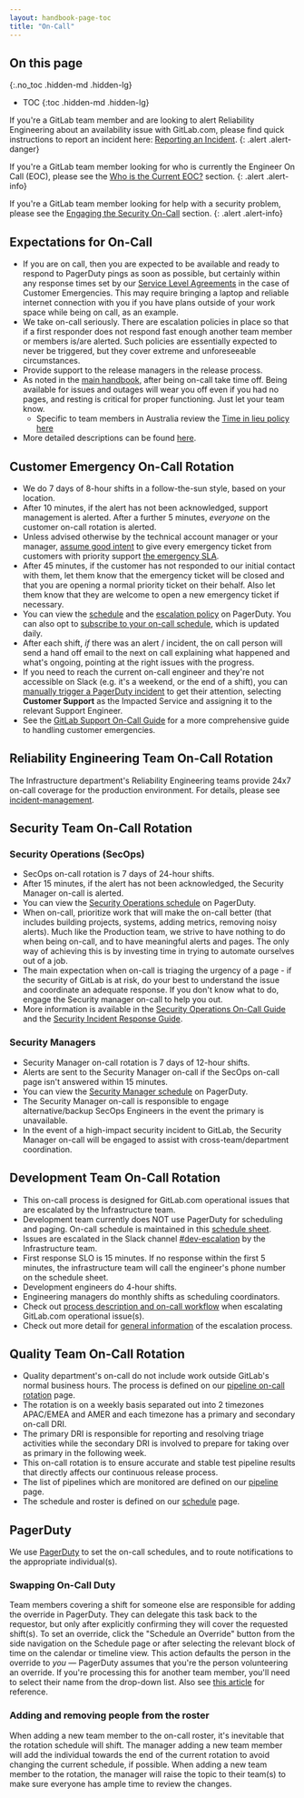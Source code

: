 ```yaml
---
layout: handbook-page-toc
title: "On-Call"
---
```


## On this page
{:.no_toc .hidden-md .hidden-lg}

- TOC
{:toc .hidden-md .hidden-lg}

If you're a GitLab team member and are looking to alert Reliability Engineering about an availability issue with GitLab.com, please find quick instructions to report an incident here: [Reporting an Incident](/handbook/engineering/infrastructure/incident-management/#reporting-an-incident).
{: .alert .alert-danger}

If you're a GitLab team member looking for who is currently the Engineer On Call (EOC), please see the [Who is the Current EOC?](/handbook/engineering/infrastructure/incident-management/#who-is-the-current-eoc) section.
{: .alert .alert-info}

If you're a GitLab team member looking for help with a security problem, please see the [Engaging the Security On-Call](/handbook/engineering/security/#engaging-the-security-on-call) section.
{: .alert .alert-info}

## Expectations for On-Call

- If you are on call, then you are expected to be available and ready to respond to PagerDuty pings as soon as possible, but certainly within any response times set by our [Service Level Agreements](/support/#priority-support) in the case of Customer Emergencies. This may require bringing a laptop and reliable internet connection with you if you have plans outside of your work space while being on call, as an example.
- We take on-call seriously. There are escalation policies in place so that if a first responder does not respond fast enough another team member or members is/are alerted. Such policies are essentially expected to never be triggered, but they cover extreme and unforeseeable circumstances.
- Provide support to the release managers in the release process.
- As noted in the [main handbook](/handbook/paid-time-off), after being on-call take time off. Being available for issues and outages will wear you off even if you had no pages, and resting is critical for proper functioning. Just let your team know.
  - Specific to team members in Australia review the [Time in lieu policy here](/handbook/total-rewards/benefits/general-and-entity-benefits/pty-benefits-australia/)
- More detailed descriptions can be found [here](https://gitlab.com/gitlab-com/runbooks/-/blob/master/docs/uncategorized/lead-away.md).

## Customer Emergency On-Call Rotation

- We do 7 days of 8-hour shifts in a follow-the-sun style, based on your location.
- After 10 minutes, if the alert has not been acknowledged, support management is alerted. After a further 5 minutes, _everyone_ on the customer on-call rotation is alerted.
- Unless advised otherwise by the technical account manager or your manager, [assume good intent](/handbook/support/on-call/#assume-good-intent)
  to give every emergency ticket from customers with priority support [the emergency SLA](../../support/#priority-support).
- After 45 minutes, if the customer has not responded to our initial contact with them, let them know that the emergency ticket will be closed and that you are opening a normal priority ticket on their behalf. Also let them know that they are welcome to open a new emergency ticket if necessary.
- You can view the [schedule](https://gitlab.pagerduty.com/schedules#PIQ317K) and the [escalation policy](https://gitlab.pagerduty.com/escalation_policies#PKV6GCH) on PagerDuty. You can also opt to [subscribe to your on-call schedule](https://support.pagerduty.com/docs/schedules-in-apps#section-export-only-your-on-call-shifts), which is updated daily.
- After each shift, _if_ there was an alert / incident, the on call person will send a hand off email to the next on call explaining what happened and what's ongoing, pointing at the right issues with the progress.
- If you need to reach the current on-call engineer and they're not accessible on Slack (e.g. it's a weekend, or the end of a shift), you can [manually trigger a PagerDuty incident](https://support.pagerduty.com/docs/incidents#section-manually-trigger-an-incident) to get their attention, selecting **Customer Support** as the Impacted Service and assigning it to the relevant Support Engineer.
- See the [GitLab Support On-Call Guide](/handbook/support/on-call/) for a more
  comprehensive guide to handling customer emergencies.

## Reliability Engineering Team On-Call Rotation

The Infrastructure department's Reliability Engineering teams provide 24x7 on-call coverage for the production environment. For details, please see [incident-management](/handbook/engineering/infrastructure/incident-management/).

## Security Team On-Call Rotation

### Security Operations (SecOps)

- SecOps on-call rotation is 7 days of 24-hour shifts.
- After 15 minutes, if the alert has not been acknowledged, the Security Manager on-call is alerted.
- You can view the [Security Operations schedule](https://gitlab.pagerduty.com/schedules#PYZC2CG) on PagerDuty.
- When on-call, prioritize work that will make the on-call better (that includes building projects, systems, adding metrics, removing noisy alerts). Much like the Production team, we strive to have nothing to do when being on-call, and to have meaningful alerts and pages. The only way of achieving this is by investing time in trying to automate ourselves out of a job.
- The main expectation when on-call is triaging the urgency of a page - if the security of GitLab is at risk, do your best to understand the issue and coordinate an adequate response. If you don't know what to do, engage the Security manager on-call to help you out.
- More information is available in the [Security Operations On-Call Guide](/handbook/engineering/security/secops-oncall.html) and the [Security Incident Response Guide](/handbook/engineering/security/sec-incident-response.html).

### Security Managers

- Security Manager on-call rotation is 7 days of 12-hour shifts.
- Alerts are sent to the Security Manager on-call if the SecOps on-call page isn't answered within 15 minutes.
- You can view the [Security Manager schedule](https://gitlab.pagerduty.com/schedules#PJL6CVA) on PagerDuty.
- The Security Manager on-call is responsible to engage alternative/backup SecOps Engineers in the event the primary is unavailable.
- In the event of a high-impact security incident to GitLab, the Security Manager on-call will be engaged to assist with cross-team/department coordination.

## Development Team On-Call Rotation

- This on-call process is designed for GitLab.com operational issues that are escalated by the Infrastructure team.
- Development team currently does NOT use PagerDuty for scheduling and paging. On-call schedule is maintained in this [schedule sheet](https://docs.google.com/spreadsheets/d/10uI2GzqSvITdxC5djBo3RN34p8zFfxNASVnFlSh8faU/edit#gid=0).
- Issues are escalated in the Slack channel [#dev-escalation](https://gitlab.slack.com/messages/CLKLMSUR4) by the Infrastructure team.
- First response SLO is 15 minutes. If no response within the first 5 minutes, the infrastructure team will call the engineer's phone number on the schedule sheet.
- Development engineers do 4-hour shifts.
- Engineering managers do monthly shifts as scheduling coordinators.
- Check out [process description and on-call workflow](/handbook/engineering/development/processes/Infra-Dev-Escalation/process.html) when escalating GitLab.com operational issue(s).
- Check out more detail for [general information](/handbook/engineering/development/processes/Infra-Dev-Escalation/) of the escalation process.

## Quality Team On-Call Rotation

- Quality department's on-call do not include work outside GitLab's normal business hours. The process is defined on our [pipeline on-call rotation](../engineering/quality/guidelines/#quality-department-pipeline-triage-on-call-rotation) page.
- The rotation is on a weekly basis separated out into 2 timezones APAC/EMEA and AMER and each timezone has a primary and secondary on-call DRI.
- The primary DRI is responsible for reporting and resolving triage activities while the secondary DRI is involved to prepare for taking over as primary in the following week.
- This on-call rotation is to ensure accurate and stable test pipeline results that directly affects our continuous release process.
- The list of pipelines which are monitored are defined on our [pipeline](../engineering/quality/guidelines/debugging-qa-test-failures/#scheduled-qa-test-pipelines) page. 
- The schedule and roster is defined on our [schedule](../engineering/quality/guidelines/#schedule) page.

## PagerDuty

We use [PagerDuty](http://gitlab.pagerduty.com/) to set the on-call
schedules, and to route notifications to the appropriate individual(s).

### Swapping On-Call Duty

Team members covering a shift for someone else are responsible for adding the override in PagerDuty. They can delegate this task back to the requestor, but only after explicitly confirming they will cover the requested shift(s). To set an override, click the "Schedule an Override" button from the side navigation on the Schedule page or after selecting the relevant block of time on the calendar or timeline view. This action defaults the person in the override to _you_ &mdash; PagerDuty assumes that you're the person volunteering an override. If you're processing this for another team member, you'll need to select their name from the drop-down list. Also see [this article](https://support.pagerduty.com/hc/en-us/articles/202830170-Creating-and-Deleting-Overrides) for reference.

### Adding and removing people from the roster

When adding a new team member to the on-call roster, it's inevitable that the rotation schedule will shift. The manager adding a new team member will add the individual towards the end of the current rotation to avoid changing the current schedule, if possible. When adding a new team member to the rotation, the manager will raise the topic to their team(s) to make sure everyone has ample time to review the changes.
